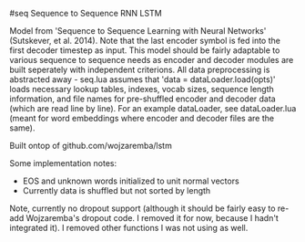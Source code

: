 #seq
Sequence to Sequence RNN LSTM

Model from 'Sequence to Sequence Learning with Neural Networks' (Sutskever, et al. 2014). Note that the last encoder symbol is fed into the first decoder timestep as input. This model should be fairly adaptable to various sequence to sequence needs as encoder and decoder modules are built seperately with independent criterions. All data preprocessing is abstracted away - seq.lua assumes that 'data = dataLoader.load(opts)' loads necessary lookup tables, indexes, vocab sizes, sequence length information, and file names for pre-shuffled encoder and decoder data (which are read line by line). For an example dataLoader, see dataLoader.lua (meant for word embeddings where encoder and decoder files are the same).

Built ontop of github.com/wojzaremba/lstm

Some implementation notes:
- EOS and unknown words initialized to unit normal vectors
- Currently data is shuffled but not sorted by length


Note, currently no dropout support (although it should be fairly easy to re-add Wojzaremba's dropout code. I removed it for now, because I hadn't integrated it). I removed other functions I was not using as well.
